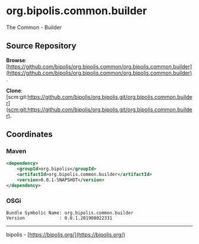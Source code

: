 # org.bipolis.common.builder

The Common - Builder

## Source Repository

**Browse**: [https://github.com/bipolis/org.bipolis.common/org.bipolis.common.builder](https://github.com/bipolis/org.bipolis.common/org.bipolis.common.builder).

**Clone**: [scm:git:https://github.com/bipolis/org.bipolis.git/org.bipolis.common.builder](scm:git:https://github.com/bipolis/org.bipolis.git/org.bipolis.common.builder).

## Coordinates

### Maven

```xml
<dependency>
    <groupId>org.bipolis</groupId>
    <artifactId>org.bipolis.common.builder</artifactId>
    <version>0.0.1-SNAPSHOT</version>
</dependency>
```

### OSGi

```
Bundle Symbolic Name: org.bipolis.common.builder
Version             : 0.0.1.201908022331
```

---
bipolis - [https://bipolis.org/](https://bipolis.org/)